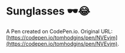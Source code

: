 # Sunglasses 🕶😂

A Pen created on CodePen.io. Original URL: [https://codepen.io/tomhodgins/pen/NVEvjm](https://codepen.io/tomhodgins/pen/NVEvjm).

